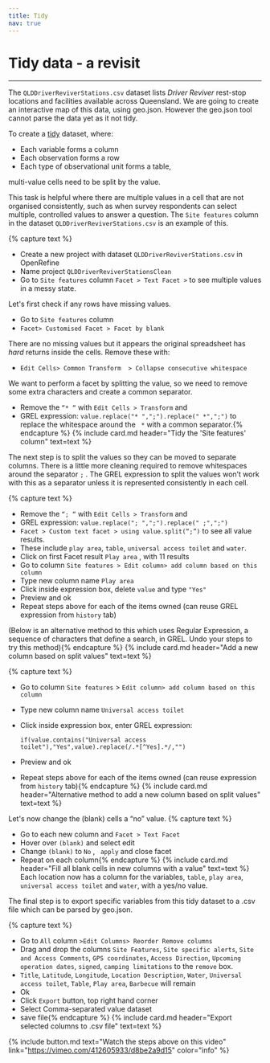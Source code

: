 ```yaml
---
title: Tidy
nav: true
---
```


# Tidy data - a revisit 

-----

The  `QLDDriverReviverStations.csv` dataset lists *Driver Reviver* rest-stop locations and facilities available across Queensland. We are going to create an interactive map of this data, using geo.json.  However the geo.json tool cannot parse the data yet as it not tidy.

To create a [tidy](https://cran.r-project.org/web/packages/tidyr/vignettes/tidy-data.html) dataset, where:
- Each variable forms a column
- Each observation forms a row
- Each type of observational unit forms a table,

multi-value cells need to be split by the value.  

This task is helpful where there are multiple values in a cell that are not organised consistently, such as when survey respondents can select multiple, controlled values to answer a question.  The  `Site features`  column in the dataset `QLDDriverReviverStations.csv`  is an example of this. 

{% capture text %}
- Create a new project with dataset  `QLDDriverReviverStations.csv`  in OpenRefine
- Name project  `QLDDriverReviverStationsClean` 
- Go to  `Site features`  column `Facet > Text Facet >` to see multiple values in a messy state.

Let's first check if any rows have missing values.
- Go to  `Site features`  column
- `Facet> Customised Facet > Facet by blank` 

There are no missing values but it appears the original spreadsheet has *hard* returns inside the cells. Remove these with:

- `Edit Cells> Common Transform  > Collapse consecutive whitespace` 

We want to perform a facet by splitting the value, so we need to remove some extra characters and create a common separator.

- Remove the  `“* “`  with  `Edit Cells > Transform`  and 
- GREL expression:  `value.replace("* ",";").replace(" *",";")`  to replace the whitespace around the  ` *`  with a common separator.{% endcapture %} {% include card.md header="Tidy the 'Site features' column" text=text %}

The next step is to split the values so they can be moved to separate columns. There is a little more cleaning required to remove whitespaces around the separator  `;` .  The GREL expression to split the values won’t work with this as a separator unless it is represented consistently in each cell.

{% capture text %}
- Remove the  `“; “`  with  `Edit Cells > Transform` and 
- GREL expression:  `value.replace("; ",";").replace(" ;",";")`
- `Facet > Custom text facet > using value.split(“;”)`  to see all value results.
- These include  `play area`,  `table`,  `universal access toilet`  and  `water`.
- Click on first Facet result  `Play area` , with 11 results
- Go to column  `Site features > Edit column> add column based on this column`
- Type new column name  `Play area`
- Click inside expression box, delete  `value`  and type `"Yes"`
- Preview and ok
- Repeat steps above for each of the items owned (can reuse GREL expression from  `history`  tab) 

(Below is an alternative method to this which uses Regular Expression, a sequence of characters that define a search, in GREL.  Undo your steps to try this method){% endcapture %} {% include card.md header="Add a new column based on split values" text=text %}

{% capture text %}
- Go to column  `Site features` > `Edit column> add column based on this column`
- Type new column name  `Universal access toilet`
- Click inside expression box, enter GREL expression:
    
    `if(value.contains("Universal access toilet"),"Yes",value).replace(/.*[^Yes].*/,"")`
- Preview and ok
- Repeat steps above for each of the items owned (can reuse expression from  `history`  tab){% endcapture %} {% include card.md header="Alternative method to add a new column based on split values" text=text %}

Let's now change the (blank) cells a “no” value.
{% capture text %}
- Go to each new column and  `Facet > Text Facet`
- Hover over  `(blank)` and select edit 
- Change  `(blank)` to  `No` , ` apply` and close facet
- Repeat on each column{% endcapture %} {% include card.md header="Fill all blank cells in new columns with a value" text=text %}
Each location now has a column for the variables,  `table`,  `play area`,  `universal access toilet`  and  `water`,  with a yes/no value.

The final step is to export specific variables from this tidy dataset to a .csv file which can be parsed by geo.json.

{% capture text %}
- Go to  `All` column  `>Edit Columns> Reorder Remove columns`
- Drag and drop the columns `Site Features`, `Site specific alerts`, `Site and Access Comments`, `GPS coordinates`, `Access Direction`, `Upcoming operation dates`, `signed`, `camping limitations` to the `remove` box.
- `Title`, `Latitude`, `Longitude`, `Location Description`, `Water`, `Universal access toilet`, `Table`, `Play area`, `Barbecue`  will remain
- Ok
- Click `Export` button, top right hand corner
- Select Comma-separated value dataset
- save file{% endcapture %} {% include card.md header="Export selected columns to .csv file" text=text %}

{% include button.md text="Watch the steps above on this video" link="https://vimeo.com/412605933/d8be2a9d15" color="info" %}
